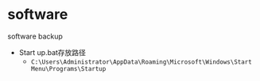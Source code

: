 # software
software backup

- Start up.bat存放路径
  - `C:\Users\Administrator\AppData\Roaming\Microsoft\Windows\Start Menu\Programs\Startup`
